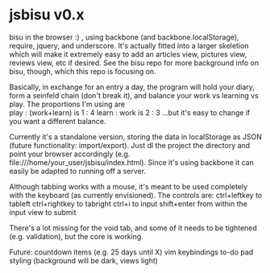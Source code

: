 jsbisu v0.x
======

bisu in the browser :) , using backbone (and backbone.localStorage), require, jquery, and underscore. It's actually fitted into a larger skeletion which will make it extremely easy to add an articles view, pictures view, reviews view, etc if desired. See the bisu repo for more background info on bisu, though, which this repo is focusing on.

Basically, in exchange for an entry a day, the program will hold your diary, form a seinfeld chain (don't break it), and balance your work vs learning vs play. The proportions I'm using are  
	play : (work+learn) is 1 : 4
    learn : work is 2 : 3
...but it's easy to change if you want a different balance.

Currently it's a standalone version, storing the data in localStorage as JSON (future functionality: import/export). Just dl the project the directory and point your browser accordingly (e.g. file:///home/your_user/jsbisu/index.html). Since it's using backbone it can easily be adapted to running off a server. 

Although tabbing works with a mouse, it's meant to be used completely with the keyboard (as currently envisioned). The controls are:
	ctrl+leftkey to tableft
	ctrl+rightkey to tabright
	ctrl+i to input
		shift+enter from within the input view to submit

There's a lot missing for the void tab, and some of it needs to be tightened (e.g. validation), but the core is working.

Future:
	countdown items (e.g. 25 days until X)
	vim keybindings
	to-do pad
	styling (background will be dark, views light)